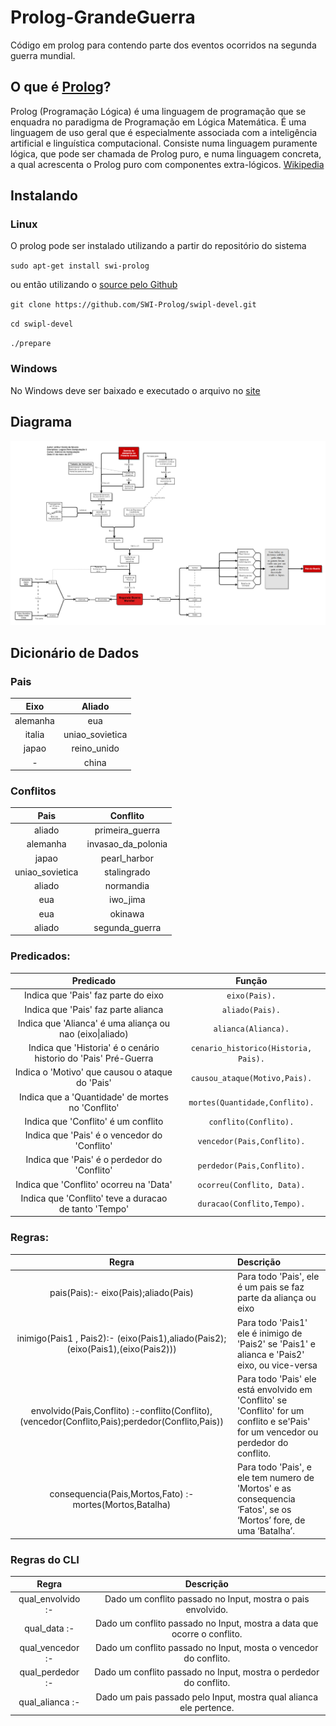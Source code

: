 # Prolog-GrandeGuerra
Código em prolog para contendo parte dos eventos ocorridos na segunda guerra mundial.

## O que é [Prolog](http://www.swi-prolog.org/)?
Prolog (Programação Lógica) é uma linguagem de programação que se enquadra no paradigma de Programação em Lógica Matemática. É uma linguagem de uso geral que é especialmente associada com a inteligência artificial e linguística computacional. Consiste numa linguagem puramente lógica, que pode ser chamada de Prolog puro, e numa linguagem concreta, a qual acrescenta o Prolog puro com componentes extra-lógicos. [Wikipedia](https://pt.wikipedia.org/wiki/Prolog)

## Instalando

### Linux
O prolog pode ser instalado utilizando a partir do repositório do sistema

`sudo apt-get install swi-prolog`

ou então utilizando o [source pelo Github](https://github.com/SWI-Prolog/swipl-devel)

`git clone https://github.com/SWI-Prolog/swipl-devel.git`

`cd swipl-devel`

`./prepare`

### Windows
No Windows deve ser baixado e executado o arquivo no [site](http://www.swi-prolog.org/download/daily/bin/)

## Diagrama 
![Diagrama do mundo](https://github.com/Arthurcn96/Prolog-GrandeGuerra/blob/master/ImagemComp.png)

## Dicionário de Dados

### Pais
Eixo      |Aliado
:---:     |:---:
alemanha  |eua
italia    |uniao_sovietica
japao     |reino_unido
   \-      |china

### Conflitos

Pais            |Conflito
:---:           |:---:
aliado          |primeira_guerra
alemanha        |invasao_da_polonia
japao           |pearl_harbor
uniao_sovietica |stalingrado
aliado          |normandia
eua             |iwo_jima
eua             |okinawa
aliado          |segunda_guerra

### Predicados:

Predicado                                                         |Função
:---:                                                             |:---:
Indica que 'Pais' faz parte do eixo                               |`eixo(Pais).`
Indica que 'Pais' faz parte alianca                               | `aliado(Pais).`
Indica que 'Alianca' é uma aliança ou nao (eixo\|aliado)          |`alianca(Alianca).`
Indica que 'Historia' é o cenário historio do 'Pais' Pré-Guerra   |`cenario_historico(Historia, Pais).`
Indica o 'Motivo' que causou o ataque do 'Pais'                   |`causou_ataque(Motivo,Pais).`
Indica que a 'Quantidade' de mortes no 'Conflito'                 |`mortes(Quantidade,Conflito).`
Indica que 'Conflito' é um conflito                               |`conflito(Conflito).`
Indica que 'Pais' é o vencedor do 'Conflito'                      |`vencedor(Pais,Conflito).`
Indica que 'Pais' é o perdedor do 'Conflito'                      |`perdedor(Pais,Conflito).`
Indica que 'Conflito' ocorreu na 'Data'                           |`ocorreu(Conflito, Data).`
Indica que 'Conflito' teve a duracao de tanto 'Tempo'             |`duracao(Conflito,Tempo).`

### Regras:

Regra                                                                                              |Descrição
:----:                                                                                             |:----
pais(Pais):- eixo(Pais);aliado(Pais)                                                               |Para todo 'Pais', ele é um pais se faz parte da aliança ou eixo
inimigo(Pais1 , Pais2):- (eixo(Pais1),aliado(Pais2);(eixo(Pais1),(eixo(Pais2)))                    |Para todo 'Pais1' ele é inimigo de 'Pais2' se 'Pais1' e alianca e 'Pais2' eixo, ou vice-versa
envolvido(Pais,Conflito) :-conflito(Conflito),(vencedor(Conflito,Pais);perdedor(Conflito,Pais))    |Para todo 'Pais' ele está envolvido em 'Conflito' se 'Conflito' for um conflito e se'Pais' for um vencedor ou perdedor do conflito.
consequencia(Pais,Mortos,Fato) :- mortes(Mortos,Batalha)                                           |Para todo 'Pais', e ele tem numero de 'Mortos' e as consequencia ‘Fatos', se os ‘Mortos’ fore, de uma ‘Batalha’.

### Regras do CLI

Regra                      |Descrição
:---:                      |:---:
qual_envolvido :-          |Dado um conflito passado no Input, mostra o pais envolvido.
qual_data :-               |Dado um conflito passado no Input, mostra a data que ocorre o conflito.
qual_vencedor :-           |Dado um conflito passado no Input, mosta o vencedor do conflito.
qual_perdedor :-           |Dado um conflito passado no Input, mostra o perdedor do conflito.
qual_alianca :-            |Dado um pais passado pelo Input, mostra qual alianca ele pertence.
